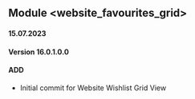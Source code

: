 ## Module <website_favourites_grid>

#### 15.07.2023
#### Version 16.0.1.0.0
#### ADD
- Initial commit for Website Wishlist Grid View